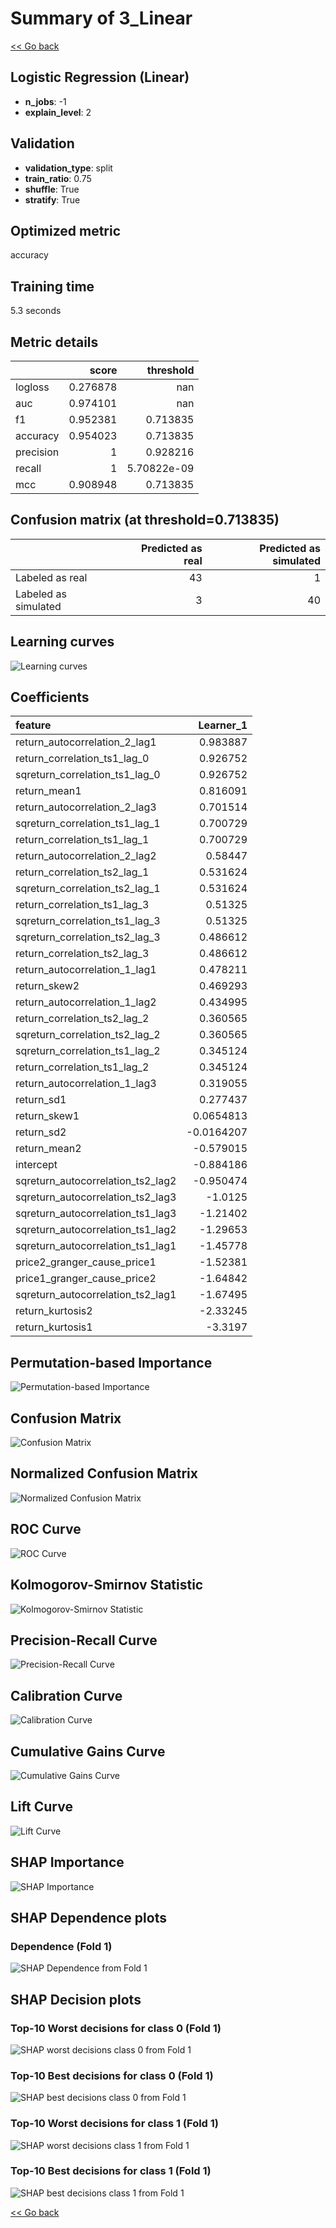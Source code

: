 # Summary of 3_Linear

[<< Go back](../README.md)


## Logistic Regression (Linear)
- **n_jobs**: -1
- **explain_level**: 2

## Validation
 - **validation_type**: split
 - **train_ratio**: 0.75
 - **shuffle**: True
 - **stratify**: True

## Optimized metric
accuracy

## Training time

5.3 seconds

## Metric details
|           |    score |     threshold |
|:----------|---------:|--------------:|
| logloss   | 0.276878 | nan           |
| auc       | 0.974101 | nan           |
| f1        | 0.952381 |   0.713835    |
| accuracy  | 0.954023 |   0.713835    |
| precision | 1        |   0.928216    |
| recall    | 1        |   5.70822e-09 |
| mcc       | 0.908948 |   0.713835    |


## Confusion matrix (at threshold=0.713835)
|                      |   Predicted as real |   Predicted as simulated |
|:---------------------|--------------------:|-------------------------:|
| Labeled as real      |                  43 |                        1 |
| Labeled as simulated |                   3 |                       40 |

## Learning curves
![Learning curves](learning_curves.png)

## Coefficients
| feature                           |   Learner_1 |
|:----------------------------------|------------:|
| return_autocorrelation_2_lag1     |   0.983887  |
| return_correlation_ts1_lag_0      |   0.926752  |
| sqreturn_correlation_ts1_lag_0    |   0.926752  |
| return_mean1                      |   0.816091  |
| return_autocorrelation_2_lag3     |   0.701514  |
| sqreturn_correlation_ts1_lag_1    |   0.700729  |
| return_correlation_ts1_lag_1      |   0.700729  |
| return_autocorrelation_2_lag2     |   0.58447   |
| return_correlation_ts2_lag_1      |   0.531624  |
| sqreturn_correlation_ts2_lag_1    |   0.531624  |
| return_correlation_ts1_lag_3      |   0.51325   |
| sqreturn_correlation_ts1_lag_3    |   0.51325   |
| sqreturn_correlation_ts2_lag_3    |   0.486612  |
| return_correlation_ts2_lag_3      |   0.486612  |
| return_autocorrelation_1_lag1     |   0.478211  |
| return_skew2                      |   0.469293  |
| return_autocorrelation_1_lag2     |   0.434995  |
| return_correlation_ts2_lag_2      |   0.360565  |
| sqreturn_correlation_ts2_lag_2    |   0.360565  |
| sqreturn_correlation_ts1_lag_2    |   0.345124  |
| return_correlation_ts1_lag_2      |   0.345124  |
| return_autocorrelation_1_lag3     |   0.319055  |
| return_sd1                        |   0.277437  |
| return_skew1                      |   0.0654813 |
| return_sd2                        |  -0.0164207 |
| return_mean2                      |  -0.579015  |
| intercept                         |  -0.884186  |
| sqreturn_autocorrelation_ts2_lag2 |  -0.950474  |
| sqreturn_autocorrelation_ts2_lag3 |  -1.0125    |
| sqreturn_autocorrelation_ts1_lag3 |  -1.21402   |
| sqreturn_autocorrelation_ts1_lag2 |  -1.29653   |
| sqreturn_autocorrelation_ts1_lag1 |  -1.45778   |
| price2_granger_cause_price1       |  -1.52381   |
| price1_granger_cause_price2       |  -1.64842   |
| sqreturn_autocorrelation_ts2_lag1 |  -1.67495   |
| return_kurtosis2                  |  -2.33245   |
| return_kurtosis1                  |  -3.3197    |


## Permutation-based Importance
![Permutation-based Importance](permutation_importance.png)
## Confusion Matrix

![Confusion Matrix](confusion_matrix.png)


## Normalized Confusion Matrix

![Normalized Confusion Matrix](confusion_matrix_normalized.png)


## ROC Curve

![ROC Curve](roc_curve.png)


## Kolmogorov-Smirnov Statistic

![Kolmogorov-Smirnov Statistic](ks_statistic.png)


## Precision-Recall Curve

![Precision-Recall Curve](precision_recall_curve.png)


## Calibration Curve

![Calibration Curve](calibration_curve_curve.png)


## Cumulative Gains Curve

![Cumulative Gains Curve](cumulative_gains_curve.png)


## Lift Curve

![Lift Curve](lift_curve.png)



## SHAP Importance
![SHAP Importance](shap_importance.png)

## SHAP Dependence plots

### Dependence (Fold 1)
![SHAP Dependence from Fold 1](learner_fold_0_shap_dependence.png)

## SHAP Decision plots

### Top-10 Worst decisions for class 0 (Fold 1)
![SHAP worst decisions class 0 from Fold 1](learner_fold_0_shap_class_0_worst_decisions.png)
### Top-10 Best decisions for class 0 (Fold 1)
![SHAP best decisions class 0 from Fold 1](learner_fold_0_shap_class_0_best_decisions.png)
### Top-10 Worst decisions for class 1 (Fold 1)
![SHAP worst decisions class 1 from Fold 1](learner_fold_0_shap_class_1_worst_decisions.png)
### Top-10 Best decisions for class 1 (Fold 1)
![SHAP best decisions class 1 from Fold 1](learner_fold_0_shap_class_1_best_decisions.png)

[<< Go back](../README.md)
